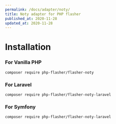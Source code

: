 ```yaml
---
permalink: /docs/adapter/noty/
title: Noty adapter for PHP flasher
published_at: 2020-11-28
updated_at: 2020-11-28
---
```


# Installation

### For Vanilla PHP 

<pre class="snippet"><code>composer require php-flasher/flasher-noty</code></pre>

### For Laravel

<pre class="snippet"><code>composer require php-flasher/flasher-noty-laravel</code></pre>

### For Symfony

<pre class="snippet"><code>composer require php-flasher/flasher-noty-laravel</code></pre>
